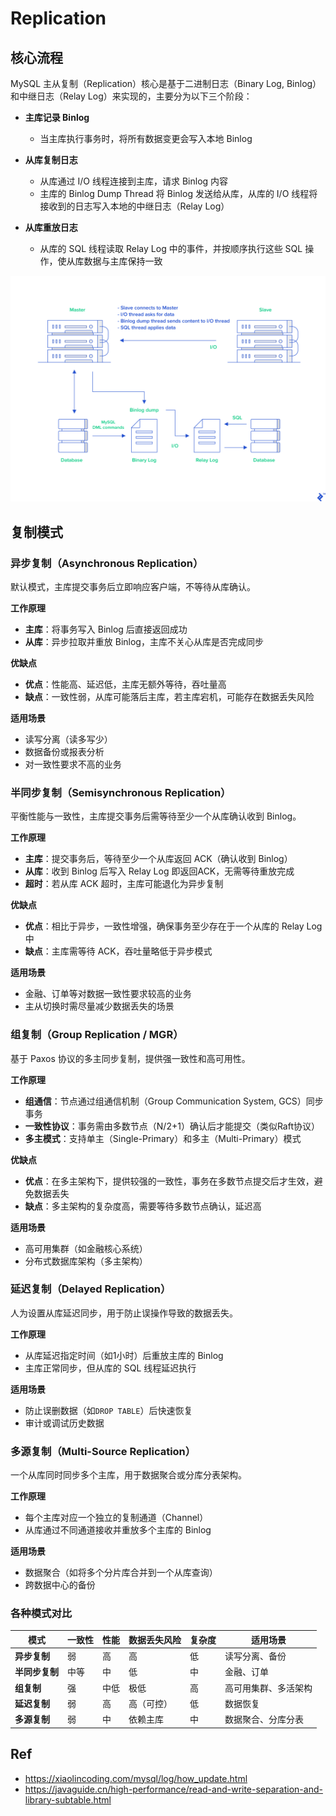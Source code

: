 # Replication

## 核心流程

MySQL 主从复制（Replication）核心是基于二进制日志（Binary Log, Binlog）和中继日志（Relay Log）来实现的，主要分为以下三个阶段：

- **主库记录 Binlog**
  - 当主库执行事务时，将所有数据变更会写入本地 Binlog

- **从库复制日志**
  - 从库通过 I/O 线程连接到主库，请求 Binlog 内容
  - 主库的 Binlog Dump Thread 将 Binlog 发送给从库，从库的 I/O 线程将接收到的日志写入本地的中继日志（Relay Log）

- **从库重放日志**
  - 从库的 SQL 线程读取 Relay Log 中的事件，并按顺序执行这些 SQL 操作，使从库数据与主库保持一致

![](images/2025-04-02-00-18-52.png)

## 复制模式

### 异步复制（Asynchronous Replication）

默认模式，主库提交事务后立即响应客户端，不等待从库确认。

**工作原理**

- **主库**：将事务写入 Binlog 后直接返回成功
- **从库**：异步拉取并重放 Binlog，主库不关心从库是否完成同步

**优缺点**

- **优点**：性能高、延迟低，主库无额外等待，吞吐量高
- **缺点**：一致性弱，从库可能落后主库，若主库宕机，可能存在数据丢失风险

**适用场景**

- 读写分离（读多写少）
- 数据备份或报表分析
- 对一致性要求不高的业务

### 半同步复制（Semisynchronous Replication）

平衡性能与一致性，主库提交事务后需等待至少一个从库确认收到 Binlog。

**工作原理**

- **主库**：提交事务后，等待至少一个从库返回 ACK（确认收到 Binlog）
- **从库**：收到 Binlog 后写入 Relay Log 即返回ACK，无需等待重放完成
- **超时**：若从库 ACK 超时，主库可能退化为异步复制

**优缺点**

- **优点**：相比于异步，一致性增强，确保事务至少存在于一个从库的 Relay Log 中
- **缺点**：主库需等待 ACK，吞吐量略低于异步模式

**适用场景**

- 金融、订单等对数据一致性要求较高的业务
- 主从切换时需尽量减少数据丢失的场景

### 组复制（Group Replication / MGR）

基于 Paxos 协议的多主同步复制，提供强一致性和高可用性。

**工作原理**

- **组通信**：节点通过组通信机制（Group Communication System, GCS）同步事务
- **一致性协议**：事务需由多数节点（N/2+1）确认后才能提交（类似Raft协议）
- **多主模式**：支持单主（Single-Primary）和多主（Multi-Primary）模式

**优缺点**

- **优点**：在多主架构下，提供较强的一致性，事务在多数节点提交后才生效，避免数据丢失
- **缺点**：多主架构的复杂度高，需要等待多数节点确认，延迟高

**适用场景**

- 高可用集群（如金融核心系统）
- 分布式数据库架构（多主架构）

### 延迟复制（Delayed Replication）

人为设置从库延迟同步，用于防止误操作导致的数据丢失。

**工作原理**

- 从库延迟指定时间（如1小时）后重放主库的 Binlog
- 主库正常同步，但从库的 SQL 线程延迟执行

**适用场景**

- 防止误删数据（如`DROP TABLE`）后快速恢复
- 审计或调试历史数据

### 多源复制（Multi-Source Replication）

一个从库同时同步多个主库，用于数据聚合或分库分表架构。

**工作原理**

- 每个主库对应一个独立的复制通道（Channel）
- 从库通过不同通道接收并重放多个主库的 Binlog

**适用场景**

- 数据聚合（如将多个分片库合并到一个从库查询）
- 跨数据中心的备份

### 各种模式对比

| 模式           | 一致性 | 性能 | 数据丢失风险 | 复杂度 | 适用场景    |
|---------------|-------|------|-----------|-------|------------|
| **异步复制**   | 弱     | 高   | 高        | 低     | 读写分离、备份 |
| **半同步复制**  | 中等   | 中   | 低        | 中    | 金融、订单  |
| **组复制**     | 强     | 中低 | 极低       | 高    | 高可用集群、多活架构 |
| **延迟复制**   | 弱     | 高   | 高（可控）  | 低    | 数据恢复 |
| **多源复制**   | 弱     | 中   | 依赖主库   | 中     | 数据聚合、分库分表|

## Ref

- <https://xiaolincoding.com/mysql/log/how_update.html>
- <https://javaguide.cn/high-performance/read-and-write-separation-and-library-subtable.html>
